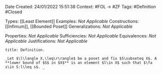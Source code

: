 <br />
<br />

Date Created: 24/01/2022 15:51:38
Context: #FOL $\to$ #ZF
Tags: #Definition #Closed 

Types: [[Least Element]]
Examples: _Not Applicable_ 
Constructions: [[Infimum]], [[Bounded Poset]]
Generalizations: _Not Applicable_

Properties: _Not Applicable_
Sufficiencies: _Not Applicable_
Equivalences: _Not Applicable_
Justifications: _Not Applicable_

``` ad-Definition
title: Definition.

_Let $\l\langle X,\leq\r\rangle$ be a poset and fix $S\subseteq X$. A **lower bound of $S$ in $X$** is an element $l\in X$ such that $\fa s\in S:l\leq s$. _

```